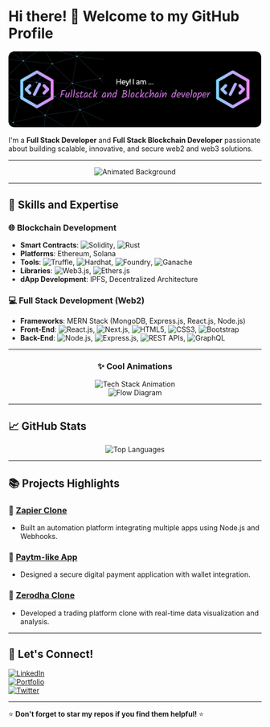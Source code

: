 # Hi there! 👋 Welcome to my GitHub Profile  

![Profile Banner](https://github.com/deepvk18/deepvk18/blob/main/github-header-image.png)

I'm a **Full Stack Developer** and **Full Stack Blockchain Developer** passionate about building scalable, innovative, and secure web2 and web3 solutions.

---

<div align="center">

![Animated Background](https://user-images.githubusercontent.com/placeholder/animated-cool-background.gif)

</div>

---

## 🚀 Skills and Expertise  

### 🌐 **Blockchain Development**
- **Smart Contracts**: ![Solidity](https://img.shields.io/badge/Solidity-363636?style=flat&logo=solidity&logoColor=white), ![Rust](https://img.shields.io/badge/Rust-000000?style=flat&logo=rust&logoColor=white)
- **Platforms**: Ethereum, Solana  
- **Tools**: ![Truffle](https://img.shields.io/badge/Truffle-563D7C?style=flat&logo=truffle&logoColor=white), ![Hardhat](https://img.shields.io/badge/Hardhat-FFD700?style=flat&logo=hardhat&logoColor=black), ![Foundry](https://img.shields.io/badge/Foundry-black?style=flat), ![Ganache](https://img.shields.io/badge/Ganache-8A2BE2?style=flat&logoColor=white)
- **Libraries**: ![Web3.js](https://img.shields.io/badge/Web3.js-F16822?style=flat&logo=web3.js&logoColor=white), ![Ethers.js](https://img.shields.io/badge/Ethers.js-663399?style=flat&logoColor=white)
- **dApp Development**: IPFS, Decentralized Architecture  

### 💻 **Full Stack Development (Web2)**  
- **Frameworks**: MERN Stack (MongoDB, Express.js, React.js, Node.js)  
- **Front-End**: ![React.js](https://img.shields.io/badge/React.js-61DAFB?style=flat&logo=react&logoColor=black), ![Next.js](https://img.shields.io/badge/Next.js-000000?style=flat&logo=next.js&logoColor=white), ![HTML5](https://img.shields.io/badge/HTML5-E34F26?style=flat&logo=html5&logoColor=white), ![CSS3](https://img.shields.io/badge/CSS3-1572B6?style=flat&logo=css3&logoColor=white), ![Bootstrap](https://img.shields.io/badge/Bootstrap-563D7C?style=flat&logo=bootstrap&logoColor=white)
- **Back-End**: ![Node.js](https://img.shields.io/badge/Node.js-339933?style=flat&logo=node.js&logoColor=white), ![Express.js](https://img.shields.io/badge/Express.js-000000?style=flat&logo=express&logoColor=white), ![REST APIs](https://img.shields.io/badge/REST-02569B?style=flat&logo=rest&logoColor=white), ![GraphQL](https://img.shields.io/badge/GraphQL-E10098?style=flat&logo=graphql&logoColor=white)  

---

<div align="center">

### ✨ Cool Animations

![Tech Stack Animation](https://user-images.githubusercontent.com/74038190/212748842-9fcbad5b-6173-4175-8a61-521f3dbb7514.gif)  
![Flow Diagram](https://user-images.githubusercontent.com/placeholder/animated-workflow-diagram.gif)

</div>

---

## 📈 GitHub Stats  

<div align="center">

  ![Top Languages](https://github-readme-stats.vercel.app/api/top-langs/?username=deepvk18&layout=compact&theme=radical)

</div>

---

## 📚 Projects Highlights  

### 🌟 [Zapier Clone](https://github.com/your-username/zapier-clone)  
- Built an automation platform integrating multiple apps using Node.js and Webhooks.  

### 🌟 [Paytm-like App](https://github.com/your-username/paytm-clone)  
- Designed a secure digital payment application with wallet integration.  

### 🌟 [Zerodha Clone](https://github.com/your-username/zerodha-clone)  
- Developed a trading platform clone with real-time data visualization and analysis.  

---

## 🤝 Let's Connect!

[![LinkedIn](https://img.shields.io/badge/LinkedIn-blue?style=flat&logo=linkedin)](https://www.linkedin.com/in/your-profile)  
[![Portfolio](https://img.shields.io/badge/Portfolio-000000?style=flat&logo=firefox)](https://your-portfolio-link.com)  
[![Twitter](https://img.shields.io/badge/Twitter-1DA1F2?style=flat&logo=twitter)](https://twitter.com/your-profile)  

---

⭐️ **Don't forget to star my repos if you find them helpful!** ⭐️
